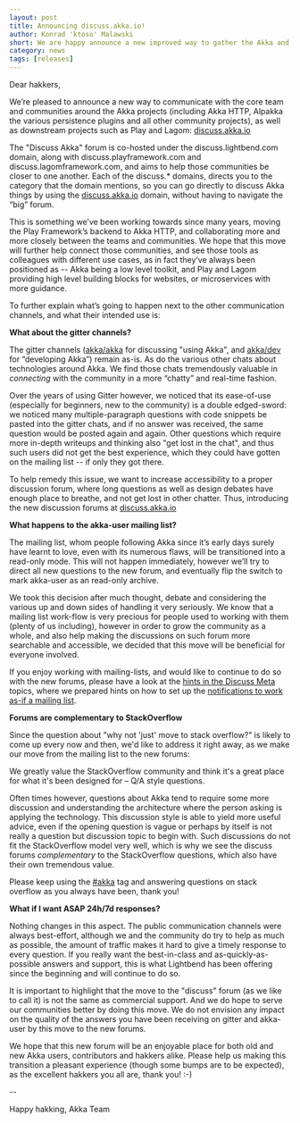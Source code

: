 ```yaml
---
layout: post
title: Announcing discuss.akka.io!
author: Konrad 'ktoso' Malawski
short: We are happy announce a new improved way to gather the Akka and reactive communities!
category: news
tags: [releases]
---
```


Dear hakkers,

We’re pleased to announce a new way to communicate with the core team and communities around the Akka projects (including Akka HTTP, Alpakka the various persistence plugins and all other community projects), as well as downstream projects such as Play and Lagom: [discuss.akka.io](https://discuss.akka.io) 

The "Discuss Akka" forum is co-hosted under the discuss.lightbend.com domain, along with discuss.playframework.com and discuss.lagomframework.com, and aims to help those communities be closer to one another. Each of the discuss.* domains, directs you to the category that the domain mentions, so you can go directly to discuss Akka things by using the [discuss.akka.io](https://discuss.akka.io) domain, without having to navigate the “big” forum. 

This is something we’ve been working towards since many years, moving the Play Framework’s backend to Akka HTTP, and collaborating more and more closely between the teams and communities. We hope that this move will further help connect those communities, and see those tools as colleagues with different use cases, as in fact they’ve always been positioned as -- Akka being a low level toolkit, and Play and Lagom providing high level building blocks for websites, or microservices with more guidance.

To further explain what’s going to happen next to the other communication channels, and what their intended use is:

**What about the gitter channels?**

The gitter channels ([akka/akka](https://gitter.im/akka/akka) for discussing "using Akka", and [akka/dev](https://gitter.im/akka/dev) for “developing Akka”) remain as-is. As do the various other chats about technologies around Akka. We find those chats tremendously valuable in *connecting* with the community in a more “chatty” and real-time fashion.

Over the years of using Gitter however, we noticed that its ease-of-use (especially for beginners, new to the community) is a double edged-sword: we noticed many multiple-paragraph questions with code snippets be pasted into the gitter chats, and if no answer was received, the same question would be posted again and again. Other questions which require more in-depth writeups and thinking also "get lost in the chat", and thus such users did not get the best experience, which they could have gotten on the mailing list -- if only they got there.

To help remedy this issue, we want to increase accessibility to a proper discussion forum, where long questions as well as design debates have enough place to breathe, and not get lost in other chatter. Thus, introducing the new discussion forums at [discuss.akka.io](https://discuss.akka.io) 

**What happens to the akka-user mailing list?**

The mailing list, whom people following Akka since it’s early days surely have learnt to love, even with its numerous flaws, will be transitioned into a read-only mode. This will not happen immediately, however we’ll try to direct all new questions to the new forum, and eventually flip the switch to mark akka-user as an read-only archive.

We took this decision after much thought, debate and considering the various up and down sides of handling it very seriously. We know that a mailing list work-flow is very precious for people used to working with them (plenty of us including), however in order to grow the community as a whole, and also help making the discussions on such forum more searchable and accessible, we decided that this move will be beneficial for everyone involved. 

If you enjoy working with mailing-lists, and would like to continue to do so with the new forums, please have a look at the [hints in the Discuss Meta](https://discuss.lightbend.com/c/meta) topics, where we prepared hints on how to set up the [notifications to work as-if a mailing list](https://discuss.lightbend.com/t/how-to-use-the-discuss-forum-as-a-mailing-list/61).

**Forums are complementary to StackOverflow**

Since the question about "why not 'just' move to stack overflow?" is likely to come up every now and then, we'd like to address it right away, as we make our move from the mailing list to the new forums: 

We greatly value the StackOverflow community and think it's a great place for what it's been designed for – Q/A style questions. 

Often times however, questions about Akka tend to require some more discussion and understanding the architecture where the person asking is applying the technology. This discussion style is able to yield more useful advice, even if the opening question is vague or perhaps by itself is not really a question but discussion topic to begin with. Such discussions do not fit the StackOverflow model very well, which is why we see the discuss forums *complementary* to the StackOverflow questions, which also have their own tremendous value.

Please keep using the [#akka](https://stackoverflow.com/tags/akka) tag and answering questions on stack overflow as you always have been, thank you!

**What if I want ASAP 24h/7d responses?**

Nothing changes in this aspect. The public communication channels were always best-effort, although we and the community do try to help as much as possible, the amount of traffic makes it hard to give a timely response to every question. If you really want the best-in-class and as-quickly-as-possible answers and support, this is what Lightbend has been offering since the beginning and will continue to do so.

It is important to highlight that the move to the "discuss" forum (as we like to call it) is not the same as commercial support. And we do hope to serve our communities better by doing this move. We do not envision any impact on the quality of the answers you have been receiving on gitter and akka-user by this move to the new forums.


We hope that this new forum will be an enjoyable place for both old and new Akka users, contributors and hakkers alike. Please help us making this transition a pleasant experience (though some bumps are to be expected), as the excellent hakkers you all are, thank you! :-)

-- 

Happy hakking,
Akka Team

